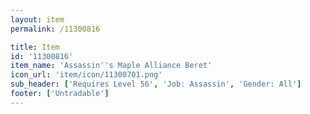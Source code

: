 ```yaml
---
layout: item
permalink: /11300816

title: Item
id: '11300816'
item_name: 'Assassin''s Maple Alliance Beret'
icon_url: 'item/icon/11300701.png'
sub_header: ['Requires Level 56', 'Job: Assassin', 'Gender: All']
footer: ['Untradable']
---
```

